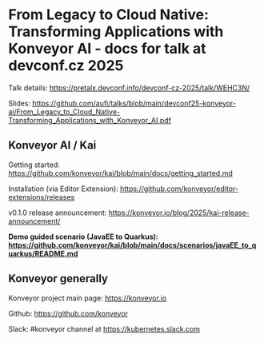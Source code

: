# From Legacy to Cloud Native: Transforming Applications with Konveyor AI  - docs for talk at devconf.cz 2025

Talk details: https://pretalx.devconf.info/devconf-cz-2025/talk/WEHC3N/

Slides: https://github.com/aufi/talks/blob/main/devconf25-konveyor-ai/From_Legacy_to_Cloud_Native-Transforming_Applications_with_Konveyor_AI.pdf

## Konveyor AI / Kai

Getting started: https://github.com/konveyor/kai/blob/main/docs/getting_started.md

Installation (via Editor Extension): https://github.com/konveyor/editor-extensions/releases 

v0.1.0 release announcement: https://konveyor.io/blog/2025/kai-release-announcement/ 

**Demo guided scenario (JavaEE to Quarkus): https://github.com/konveyor/kai/blob/main/docs/scenarios/javaEE_to_quarkus/README.md**

## Konveyor generally

Konveyor project main page: https://konveyor.io

Github: https://github.com/konveyor

Slack: #konveyor channel at https://kubernetes.slack.com
